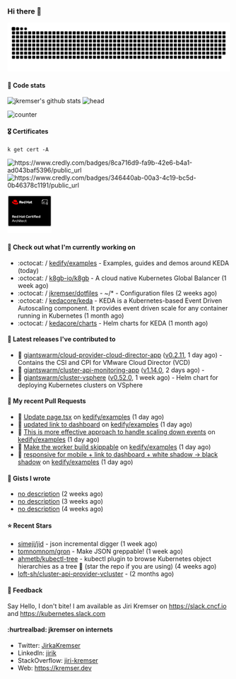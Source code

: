 ### Hi there 👋

<picture>
  <source media="(prefers-color-scheme: dark)" srcset="github-snake-dark.svg" />
  <source media="(prefers-color-scheme: light)" srcset="github-snake.svg" />
  <img alt="github-snake" src="github-snake.svg" />
</picture>

#### 📱 Code stats

![jkremser's github stats](https://github-readme-stats.vercel.app/api?username=jkremser&count_private=true&show_icons=true&hide_border=false&theme=tokyonight&title_color=5bcdec&bg_color=0d1117&border_radius=false) ![head](https://user-images.githubusercontent.com/535866/175570014-71166aaa-95f7-4a4f-869c-93a16481de4e.jpeg)



![counter](https://komarev.com/ghpvc/?username=jkremser&color=5bcdec&style=for-the-badge)

#### 🎖 Certificates
```
k get cert -A
```
<p align="left">
    <a style="text-decoration: none !important;" href="https://www.credly.com/badges/8ca716d9-fa9b-42e6-b4a1-ad043baf5396/public_url">
        <img src="https://training.linuxfoundation.org/wp-content/uploads/2022/11/CKA.png" alt="https://www.credly.com/badges/8ca716d9-fa9b-42e6-b4a1-ad043baf5396/public_url" width="110" height="110"/>
    </a>
    <a style="text-decoration: none !important;" href="https://www.credly.com/badges/346440ab-00a3-4c19-bc5d-0b46378c1191/public_url">
        <img src="https://training.linuxfoundation.org/wp-content/uploads/2022/11/CKS.png" alt="https://www.credly.com/badges/346440ab-00a3-4c19-bc5d-0b46378c1191/public_url" width="110" height="110"/>
    </a>
    <a style="text-decoration: none !important;" href="https://rhtapps.redhat.com/verify/?certId=120-194-022">
        <img src="./rhca.png" alt="https://rhtapps.redhat.com/verify/?certId=120-194-022" width="100" height="100"/>
    </a>
</p>

#### 👷 Check out what I'm currently working on

- :octocat: / [kedify/examples](https://github.com/kedify/examples) - Examples, guides and demos around KEDA (today)
- :octocat: / [k8gb-io/k8gb](https://github.com/k8gb-io/k8gb) - A cloud native Kubernetes Global Balancer (1 week ago)
- :octocat: / [jkremser/dotfiles](https://github.com/jkremser/dotfiles) - ~/*  -  Configuration files (2 weeks ago)
- :octocat: / [kedacore/keda](https://github.com/kedacore/keda) -  KEDA is a Kubernetes-based Event Driven Autoscaling component. It provides event driven scale for any container running in Kubernetes  (1 month ago)
- :octocat: / [kedacore/charts](https://github.com/kedacore/charts) - Helm charts for KEDA (1 month ago)

#### 🔭 Latest releases I've contributed to

- 🎉 [giantswarm/cloud-provider-cloud-director-app](https://github.com/giantswarm/cloud-provider-cloud-director-app) ([v0.2.11](https://github.com/giantswarm/cloud-provider-cloud-director-app/releases/tag/v0.2.11), 1 day ago) - Contains the CSI and CPI for VMware Cloud Director (VCD)
- 🎉 [giantswarm/cluster-api-monitoring-app](https://github.com/giantswarm/cluster-api-monitoring-app) ([v1.14.0](https://github.com/giantswarm/cluster-api-monitoring-app/releases/tag/v1.14.0), 2 days ago) - 
- 🎉 [giantswarm/cluster-vsphere](https://github.com/giantswarm/cluster-vsphere) ([v0.52.0](https://github.com/giantswarm/cluster-vsphere/releases/tag/v0.52.0), 1 week ago) - Helm chart for deploying Kubernetes clusters on VSphere

#### 🔨 My recent Pull Requests

- 💪 [Update page.tsx](https://github.com/kedify/examples/pull/19) on [kedify/examples](https://github.com/kedify/examples) (1 day ago)
- 💪 [updated link to dashboard](https://github.com/kedify/examples/pull/18) on [kedify/examples](https://github.com/kedify/examples) (1 day ago)
- 💪 [This is more effective approach to handle scaling down events](https://github.com/kedify/examples/pull/17) on [kedify/examples](https://github.com/kedify/examples) (1 day ago)
- 💪 [Make the worker build skippable](https://github.com/kedify/examples/pull/16) on [kedify/examples](https://github.com/kedify/examples) (1 day ago)
- 💪 [responsive for mobile &#43; link to dashboard &#43; white shadow -&gt; black shadow](https://github.com/kedify/examples/pull/15) on [kedify/examples](https://github.com/kedify/examples) (1 day ago)

#### 📓 Gists I wrote

- [no description](https://gist.github.com/3a636b3309bb1a7e45140b82d5766ae5) (2 weeks ago)
- [no description](https://gist.github.com/ac5044a3305fb4d057bd66af22683c3a) (3 weeks ago)
- [no description](https://gist.github.com/d61a99a53023aefe09c0ca6cba218294) (4 weeks ago)

#### ⭐ Recent Stars

- [simeji/jid](https://github.com/simeji/jid) - json incremental digger (1 week ago)
- [tomnomnom/gron](https://github.com/tomnomnom/gron) - Make JSON greppable! (1 week ago)
- [ahmetb/kubectl-tree](https://github.com/ahmetb/kubectl-tree) - kubectl plugin to browse Kubernetes object hierarchies as a tree 🎄 (star the repo if you are using) (4 weeks ago)
- [loft-sh/cluster-api-provider-vcluster](https://github.com/loft-sh/cluster-api-provider-vcluster) -  (2 months ago)

#### 💬 Feedback

Say Hello, I don't bite! I am available as Jiri Kremser on https://slack.cncf.io and https://kubernetes.slack.com


#### :hurtrealbad: jkremser on internets

- Twitter: <a href="https://twitter.com/JirkaKremser">JirkaKremser</a>
- LinkedIn: <a href="https://www.linkedin.com/in/jirik/">jirik</a>
- StackOverflow: <a href="https://stackoverflow.com/users/1594980/jiri-kremser">jiri-kremser</a>
- Web: https://kremser.dev